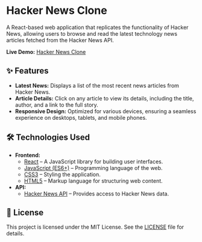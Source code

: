 # Hacker News Clone

A React-based web application that replicates the functionality of Hacker News, allowing users to browse and read the latest technology news articles fetched from the Hacker News API.

**Live Demo:** [Hacker News Clone](https://alexmosiakin.github.io/hacker-news/)

## ✨ Features

- **Latest News:** Displays a list of the most recent news articles from Hacker News.
- **Article Details:** Click on any article to view its details, including the title, author, and a link to the full story.
- **Responsive Design:** Optimized for various devices, ensuring a seamless experience on desktops, tablets, and mobile phones.

## 🛠️ Technologies Used

- **Frontend:**
  - [React](https://reactjs.org/) – A JavaScript library for building user interfaces.
  - [JavaScript (ES6+)](https://developer.mozilla.org/en-US/docs/Web/JavaScript) – Programming language of the web.
  - [CSS3](https://developer.mozilla.org/en-US/docs/Web/CSS) – Styling the application.
  - [HTML5](https://developer.mozilla.org/en-US/docs/Web/HTML) – Markup language for structuring web content.
- **API:**
  - [Hacker News API](https://github.com/HackerNews/API) – Provides access to Hacker News data.

## 📝 License

This project is licensed under the MIT License. See the [LICENSE](./LICENSE) file for details.
